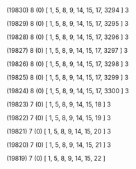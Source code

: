 (19830) 8 (0) [ 1, 5, 8, 9, 14, 15, 17, 3294 ] 3 


(19829) 8 (0) [ 1, 5, 8, 9, 14, 15, 17, 3295 ] 3 


(19828) 8 (0) [ 1, 5, 8, 9, 14, 15, 17, 3296 ] 3 


(19827) 8 (0) [ 1, 5, 8, 9, 14, 15, 17, 3297 ] 3 


(19826) 8 (0) [ 1, 5, 8, 9, 14, 15, 17, 3298 ] 3 


(19825) 8 (0) [ 1, 5, 8, 9, 14, 15, 17, 3299 ] 3 


(19824) 8 (0) [ 1, 5, 8, 9, 14, 15, 17, 3300 ] 3 


(19823) 7 (0) [ 1, 5, 8, 9, 14, 15, 18 ] 3 


(19822) 7 (0) [ 1, 5, 8, 9, 14, 15, 19 ] 3 


(19821) 7 (0) [ 1, 5, 8, 9, 14, 15, 20 ] 3 


(19820) 7 (0) [ 1, 5, 8, 9, 14, 15, 21 ] 3 


(19819) 7 (0) [ 1, 5, 8, 9, 14, 15, 22 ]  

